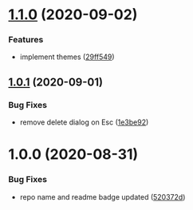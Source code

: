 # [1.1.0](https://github.com/rajasegar/nvm-tui/compare/v1.0.1...v1.1.0) (2020-09-02)


### Features

* implement themes ([29ff549](https://github.com/rajasegar/nvm-tui/commit/29ff549ab916b5752f195d90935bb73bdaf72f37))

## [1.0.1](https://github.com/rajasegar/nvm-tui/compare/v1.0.0...v1.0.1) (2020-09-01)


### Bug Fixes

* remove delete dialog on Esc ([1e3be92](https://github.com/rajasegar/nvm-tui/commit/1e3be928df9911f074c8eaf413a93fda26e0a49e))

# 1.0.0 (2020-08-31)


### Bug Fixes

* repo name and readme badge updated ([520372d](https://github.com/rajasegar/nvm-tui/commit/520372d82328ac6390041cf7d9762d1e89367785))
